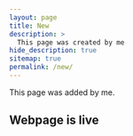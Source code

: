 ```yaml
---
layout: page
title: New
description: >
  This page was created by me
hide_description: true
sitemap: true
permalink: /new/
---
```


This page was added by me.

## Webpage is live
